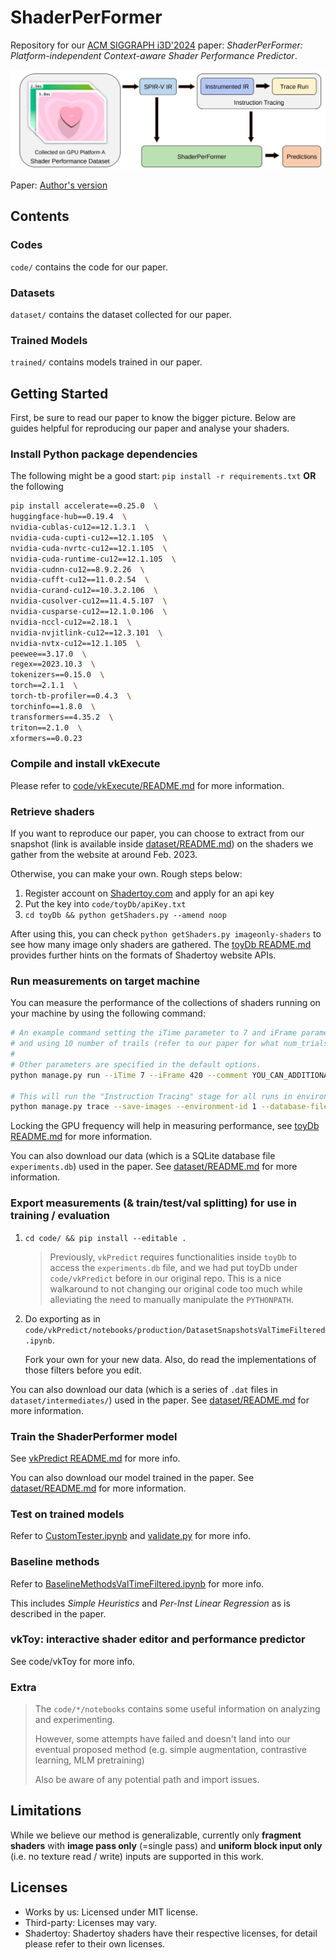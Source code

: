 # ShaderPerFormer

Repository for our [ACM SIGGRAPH i3D'2024](https://i3dsymposium.org/2024/) paper: *ShaderPerFormer: Platform-independent Context-aware Shader Performance Predictor*.

![Pipeline Overview](image/PipelineOverview.png)

Paper: [Author's version](./ShaderPerFormer.pdf)

<!--
Consider citing our work with the following BibTeX command:
```
TODO
```
-->

## Contents

### Codes

`code/` contains the code for our paper.

### Datasets

`dataset/` contains the dataset collected for our paper.

### Trained Models

`trained/` contains models trained in our paper.

## Getting Started

First, be sure to read our paper to know the bigger picture. Below are guides helpful for reproducing our paper and analyse your shaders.

### Install Python package dependencies

The following might be a good start: `pip install -r requirements.txt` **OR** the following

```bash
pip install accelerate==0.25.0  \
huggingface-hub==0.19.4  \
nvidia-cublas-cu12==12.1.3.1  \
nvidia-cuda-cupti-cu12==12.1.105  \
nvidia-cuda-nvrtc-cu12==12.1.105  \
nvidia-cuda-runtime-cu12==12.1.105  \
nvidia-cudnn-cu12==8.9.2.26  \
nvidia-cufft-cu12==11.0.2.54  \
nvidia-curand-cu12==10.3.2.106  \
nvidia-cusolver-cu12==11.4.5.107  \
nvidia-cusparse-cu12==12.1.0.106  \
nvidia-nccl-cu12==2.18.1  \
nvidia-nvjitlink-cu12==12.3.101  \
nvidia-nvtx-cu12==12.1.105  \
peewee==3.17.0  \
regex==2023.10.3  \
tokenizers==0.15.0  \
torch==2.1.1  \
torch-tb-profiler==0.4.3  \
torchinfo==1.8.0  \
transformers==4.35.2  \
triton==2.1.0  \
xformers==0.0.23
```

### Compile and install vkExecute

Please refer to [code/vkExecute/README.md](code/vkExecute/README.md) for more information.

### Retrieve shaders

If you want to reproduce our paper, you can choose to extract from our snapshot (link is available inside [dataset/README.md](dataset/README.md)) on the shaders we gather from the website at around Feb. 2023.

Otherwise, you can make your own. Rough steps below:

1. Register account on [Shadertoy.com](https://www.shadertoy.com) and apply for an api key
2. Put the key into `code/toyDb/apiKey.txt`
3. `cd toyDb && python getShaders.py --amend noop`

After using this, you can check `python getShaders.py imageonly-shaders` to see how many image only shaders are gathered. The [toyDb README.md](code/toyDb/README.md) provides further hints on the formats of Shadertoy website APIs.

### Run measurements on target machine

You can measure the performance of the collections of shaders running on your machine by using the following command:

```bash
# An example command setting the iTime parameter to 7 and iFrame parameter to 420
# and using 10 number of trails (refer to our paper for what num_trials and num_cycles exactly means)
#
# Other parameters are specified in the default options.
python manage.py run --iTime 7 --iFrame 420 --comment YOU_CAN_ADDITIONALLY_PUT_COMMENT_HERE --num-trials 10 --save-images --database-file ${REPO_ROOT}/dataset/experiments.db 2> measurement_log.log

# This will run the "Instruction Tracing" stage for all runs in environment with ID=1
python manage.py trace --save-images --environment-id 1 --database-file ${REPO_ROOT}/dataset/experiments.db 2> trace_log.log
```

Locking the GPU frequency will help in measuring performance, see [toyDb README.md](code/toyDb/README.md) for more information.

You can also download our data (which is a SQLite database file `experiments.db`) used in the paper. See [dataset/README.md](dataset/README.md) for more information.

### Export measurements (& train/test/val splitting) for use in training / evaluation

1. `cd code/ && pip install --editable .`

   > Previously, `vkPredict` requires functionalities inside `toyDb` to access the `experiments.db` file, and we had put toyDb under `code/vkPredict` before in our original repo. This is a nice walkaround to not changing our original code too much while alleviating the need to manually manipulate the `PYTHONPATH`.

2. Do exporting as in `code/vkPredict/notebooks/production/DatasetSnapshotsValTimeFiltered.ipynb`.

   Fork your own for your new data. Also, do read the implementations of those filters before you edit.

You can also download our data (which is a series of `.dat` files in `dataset/intermediates/`) used in the paper. See [dataset/README.md](dataset/README.md) for more information.

### Train the ShaderPerformer model

See [vkPredict README.md](code/vkPredict/README.md) for more info.

You can also download our model trained in the paper. See [dataset/README.md](dataset/README.md) for more information.

### Test on trained models

Refer to [CustomTester.ipynb](code/vkPredict/notebooks/CustomTester.ipynb) and [validate.py](code/vkPredict/validate.py) for more info.

### Baseline methods

Refer to [BaselineMethodsValTimeFiltered.ipynb](code/vkPredict/notebooks/production/BaselineMethodsValTimeFiltered.ipynb) for more info.

This includes *Simple Heuristics* and *Per-Inst Linear Regression* as is described in the paper.

### vkToy: interactive shader editor and performance predictor

See code/vkToy for more info.

### Extra

> The `code/*/notebooks` contains some useful information on analyzing and experimenting.
>
> However, some attempts have failed and doesn't land into our eventual proposed method (e.g. simple augmentation, contrastive learning, MLM pretraining)
> 
> Also be aware of any potential path and import issues.

## Limitations

While we believe our method is generalizable, currently only **fragment shaders** with **image pass only** (=single pass) and **uniform block input only** (i.e. no texture read / write) inputs are supported in this work.

## Licenses

- Works by us: Licensed under MIT license.
- Third-party: Licenses may vary.
- Shadertoy: Shadertoy shaders have their respective licenses, for detail please refer to their own licenses.